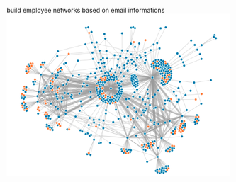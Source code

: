 build employee networks based on email informations
![此处为图片加载失败时显示的文字](https://github.com/yanshen43/infovis_networks/raw/master/images/result.png)
